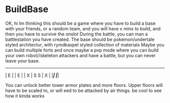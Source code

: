 # BuildBase
OK, hi
Im thinking this should be a game where you have to build a base with your friends, or a random team, and you will have x mins to build, and then you have to survive the onslot
During the battle, you can man a battlestation you have created. The base should be pokemon/undertale styled architectur, with rymdkaspel styled collection of materials
Maybe you can build multiple forts and once maybe a pvp mode where you can build your own robot//skeleton attackers and have a battle, but you can never leave your base.



____________			____________
|		  E |       	|		  E |
|     X     | S       S |     X     |
|___________|			|___________|

You can unlock better tower armor plates and more floors.
Upper floors will have to be scaled to, or will eed to be attacked by air things.
be cool to see how it kinda works
